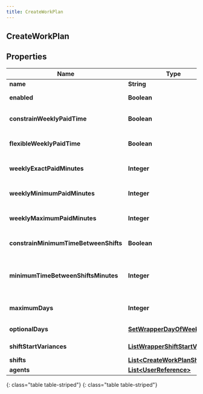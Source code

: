 ```yaml
---
title: CreateWorkPlan
---
```

## CreateWorkPlan


## Properties

| Name | Type | Description | Notes |
| ------------ | ------------- | ------------- | ------------- |
| **name** | **String** | Name of this work plan |  |
| **enabled** | **Boolean** | Whether the work plan is enabled for scheduling |  [optional] |
| **constrainWeeklyPaidTime** | **Boolean** | Whether the weekly paid time constraint is enabled for this work plan |  [optional] |
| **flexibleWeeklyPaidTime** | **Boolean** | Whether the weekly paid time constraint is flexible for this work plan |  [optional] |
| **weeklyExactPaidMinutes** | **Integer** | Exact weekly paid time in minutes for this work plan. Used if flexibleWeeklyPaidTime == false |  [optional] |
| **weeklyMinimumPaidMinutes** | **Integer** | Minimum weekly paid time in minutes for this work plan. Used if flexibleWeeklyPaidTime == true |  [optional] |
| **weeklyMaximumPaidMinutes** | **Integer** | Maximum weekly paid time in minutes for this work plan. Used if flexibleWeeklyPaidTime == true |  [optional] |
| **constrainMinimumTimeBetweenShifts** | **Boolean** | Whether the minimum time between shifts constraint is enabled for this work plan |  [optional] |
| **minimumTimeBetweenShiftsMinutes** | **Integer** | Minimum time between shifts in minutes defined in this work plan. Used if constrainMinimumTimeBetweenShifts == true |  [optional] |
| **maximumDays** | **Integer** | Maximum number days in a week allowed to be scheduled for this work plan |  [optional] |
| **optionalDays** | [**SetWrapperDayOfWeek**](SetWrapperDayOfWeek.html) | Optional days to schedule for this work plan |  [optional] |
| **shiftStartVariances** | [**ListWrapperShiftStartVariance**](ListWrapperShiftStartVariance.html) | Variance in minutes among start times of shifts in this work plan |  [optional] |
| **shifts** | [**List&lt;CreateWorkPlanShift&gt;**](CreateWorkPlanShift.html) | Shifts in this work plan |  [optional] |
| **agents** | [**List&lt;UserReference&gt;**](UserReference.html) | Agents in this work plan |  [optional] |
{: class="table table-striped"}
{: class="table table-striped"}


